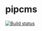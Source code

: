 # pipcms

[![Build status](https://travis-ci.org/marleenb90/pipcms.svg?branch=master)](https://travis-ci.org/marleenb90/pipcms)
